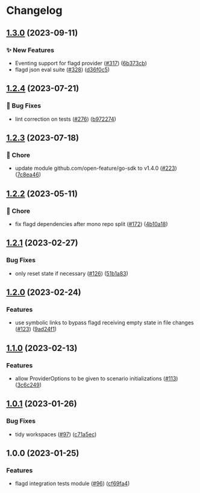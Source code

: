 # Changelog

## [1.3.0](https://github.com/open-feature/go-sdk-contrib/compare/tests/flagd/v1.2.4...tests/flagd/v1.3.0) (2023-09-11)


### ✨ New Features

* Eventing support for flagd provider ([#317](https://github.com/open-feature/go-sdk-contrib/issues/317)) ([6b373cb](https://github.com/open-feature/go-sdk-contrib/commit/6b373cb393729c6f1f2a31b334cf06fac65dd369))
* flagd json eval suite ([#328](https://github.com/open-feature/go-sdk-contrib/issues/328)) ([d36f0c5](https://github.com/open-feature/go-sdk-contrib/commit/d36f0c50a003a7583bcfdd078219cd46fe7bd77d))

## [1.2.4](https://github.com/open-feature/go-sdk-contrib/compare/tests/flagd/v1.2.3...tests/flagd/v1.2.4) (2023-07-21)


### 🐛 Bug Fixes

* lint correction on tests ([#276](https://github.com/open-feature/go-sdk-contrib/issues/276)) ([b972274](https://github.com/open-feature/go-sdk-contrib/commit/b972274655638dd09c90b5974a9f8aca0b04ca13))

## [1.2.3](https://github.com/open-feature/go-sdk-contrib/compare/tests/flagd/v1.2.2...tests/flagd/v1.2.3) (2023-07-18)


### 🧹 Chore

* update module github.com/open-feature/go-sdk to v1.4.0 ([#223](https://github.com/open-feature/go-sdk-contrib/issues/223)) ([7c8ea46](https://github.com/open-feature/go-sdk-contrib/commit/7c8ea46e3e094f746dbf6d80ba6a1b606314e8d7))

## [1.2.2](https://github.com/open-feature/go-sdk-contrib/compare/tests/flagd/v1.2.1...tests/flagd/v1.2.2) (2023-05-11)


### 🧹 Chore

* fix flagd dependencies after mono repo split ([#172](https://github.com/open-feature/go-sdk-contrib/issues/172)) ([4b10a18](https://github.com/open-feature/go-sdk-contrib/commit/4b10a1833bad5b7f91c6fe2a4c4c2395e14657e4))

## [1.2.1](https://github.com/open-feature/go-sdk-contrib/compare/tests/flagd/v1.2.0...tests/flagd/v1.2.1) (2023-02-27)


### Bug Fixes

* only reset state if necessary ([#126](https://github.com/open-feature/go-sdk-contrib/issues/126)) ([51b1a83](https://github.com/open-feature/go-sdk-contrib/commit/51b1a83a93311c4b377574176f3f3ed04a7eabb1))

## [1.2.0](https://github.com/open-feature/go-sdk-contrib/compare/tests/flagd/v1.1.0...tests/flagd/v1.2.0) (2023-02-24)


### Features

* use symbolic links to bypass flagd receiving empty state in file changes ([#123](https://github.com/open-feature/go-sdk-contrib/issues/123)) ([9ad24f1](https://github.com/open-feature/go-sdk-contrib/commit/9ad24f10028173ebcbdde161a5aa9c8c8f71a9ed))

## [1.1.0](https://github.com/open-feature/go-sdk-contrib/compare/tests/flagd/v1.0.1...tests/flagd/v1.1.0) (2023-02-13)


### Features

* allow ProviderOptions to be given to scenario initializations ([#113](https://github.com/open-feature/go-sdk-contrib/issues/113)) ([3c6c249](https://github.com/open-feature/go-sdk-contrib/commit/3c6c249f412c2fb1a841b36007bfd9f57a082eb4))

## [1.0.1](https://github.com/open-feature/go-sdk-contrib/compare/tests/flagd/v1.0.0...tests/flagd/v1.0.1) (2023-01-26)


### Bug Fixes

* tidy workspaces ([#97](https://github.com/open-feature/go-sdk-contrib/issues/97)) ([c71a5ec](https://github.com/open-feature/go-sdk-contrib/commit/c71a5ec7686ec0572bb47f17dbca7e0ec48252d7))

## 1.0.0 (2023-01-25)


### Features

* flagd integration tests module ([#96](https://github.com/open-feature/go-sdk-contrib/issues/96)) ([cf69fa4](https://github.com/open-feature/go-sdk-contrib/commit/cf69fa4c2214caae34bb9592388b6918e09e451f))
